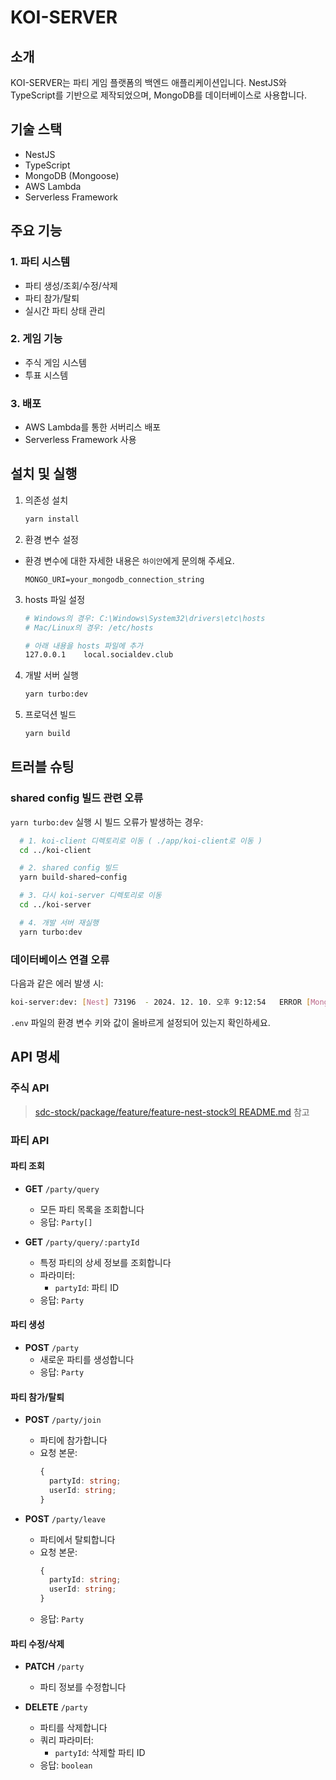 # KOI-SERVER

## 소개
KOI-SERVER는 파티 게임 플랫폼의 백엔드 애플리케이션입니다. NestJS와 TypeScript를 기반으로 제작되었으며, MongoDB를 데이터베이스로 사용합니다.

## 기술 스택
- NestJS
- TypeScript
- MongoDB (Mongoose)
- AWS Lambda
- Serverless Framework

## 주요 기능

### 1. 파티 시스템
- 파티 생성/조회/수정/삭제
- 파티 참가/탈퇴
- 실시간 파티 상태 관리

### 2. 게임 기능
- 주식 게임 시스템
- 투표 시스템

### 3. 배포
- AWS Lambda를 통한 서버리스 배포
- Serverless Framework 사용

## 설치 및 실행

1. 의존성 설치
    ```bash
    yarn install
    ```

2. 환경 변수 설정
- 환경 변수에 대한 자세한 내용은 `하이안`에게 문의해 주세요.
    ```
    MONGO_URI=your_mongodb_connection_string
    ```

3. hosts 파일 설정
    ```bash
    # Windows의 경우: C:\Windows\System32\drivers\etc\hosts
    # Mac/Linux의 경우: /etc/hosts
    
    # 아래 내용을 hosts 파일에 추가
    127.0.0.1    local.socialdev.club
    ```

4. 개발 서버 실행
    ```bash
    yarn turbo:dev
    ```

5. 프로덕션 빌드
    ```bash
    yarn build
    ```

## 트러블 슈팅

### shared config 빌드 관련 오류

  `yarn turbo:dev` 실행 시 빌드 오류가 발생하는 경우:

  ```bash
    # 1. koi-client 디렉토리로 이동 ( ./app/koi-client로 이동 )
    cd ../koi-client

    # 2. shared config 빌드
    yarn build-shared~config

    # 3. 다시 koi-server 디렉토리로 이동
    cd ../koi-server

    # 4. 개발 서버 재실행
    yarn turbo:dev
  ```


### 데이터베이스 연결 오류

  다음과 같은 에러 발생 시:
  ```bash
  koi-server:dev: [Nest] 73196  - 2024. 12. 10. 오후 9:12:54   ERROR [MongooseModule] Unable to connect to the database. Retrying (1)...
  ```
  `.env` 파일의 환경 변수 키와 값이 올바르게 설정되어 있는지 확인하세요.

## API 명세

### 주식 API

> [sdc-stock/package/feature/feature-nest-stock의 README.md](https://github.com/omizha/sdc-stock/blob/main/package/feature/feature-nest-stock/README.md) 참고

### 파티 API

#### 파티 조회
- **GET** `/party/query`
  - 모든 파티 목록을 조회합니다
  - 응답: `Party[]`

- **GET** `/party/query/:partyId`
  - 특정 파티의 상세 정보를 조회합니다
  - 파라미터:
    - `partyId`: 파티 ID
  - 응답: `Party`

#### 파티 생성
- **POST** `/party`
  - 새로운 파티를 생성합니다
  - 응답: `Party`

#### 파티 참가/탈퇴
- **POST** `/party/join`
  - 파티에 참가합니다
  - 요청 본문:
    ```typescript
    {
      partyId: string;
      userId: string;
    }
    ```

- **POST** `/party/leave`
  - 파티에서 탈퇴합니다
  - 요청 본문:
    ```typescript
    {
      partyId: string;
      userId: string;
    }
    ```
  - 응답: `Party`

#### 파티 수정/삭제
- **PATCH** `/party`
  - 파티 정보를 수정합니다

- **DELETE** `/party`
  - 파티를 삭제합니다
  - 쿼리 파라미터:
    - `partyId`: 삭제할 파티 ID
  - 응답: `boolean`